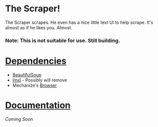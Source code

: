 # The Scraper!
The Scraper scrapes. He even has a nice little text UI to help scrape. It's almost as if he likes you. Almost.

### Note: This is not suitable for use. Still building.

# <u>Dependencies</u>

* [<u>BeautifulSoup</u>](https://www.crummy.com/software/BeautifulSoup/)
* [<u>lmxl</u>](http://lxml.de/) - Possibly will remove
* Mechanize's [<u>Browser</u>](http://wwwsearch.sourceforge.net/mechanize/)

# <u>Documentation</u>

  *Coming Soon*






